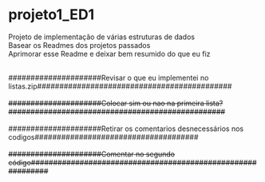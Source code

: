 # projeto1_ED1
Projeto de implementação de várias estruturas de dados<br>
Basear os Readmes dos projetos passados<br>
Aprimorar esse Readme e deixar bem resumido do que eu fiz<br><br>

#####################Revisar o que eu implementei no listas.zip############################################<br><br>
 <s> #####################Colocar sim ou nao na primeira lista?################################################# </s> <br><br>
#####################Retirar os comentarios desnecessários nos codigos#####################################<br><br>
<s> #####################Comentar no segundo código############################################################</s>
